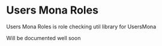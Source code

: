# Users Mona Roles

Users Mona Roles is role checking util library for UsersMona

Will be documented well soon
